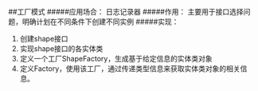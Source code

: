 ##工厂模式
#####应用场合：
日志记录器
#####作用：
主要用于接口选择问题，明确计划在不同条件下创建不同实例
#####实现：
1. 创建shape接口
2. 实现shape接口的各实体类
3. 定义一个工厂ShapeFactory，生成基于给定信息的实体类对象
4. 定义Factory，使用该工厂，通过传递类型信息来获取实体类对象的相关信息。

